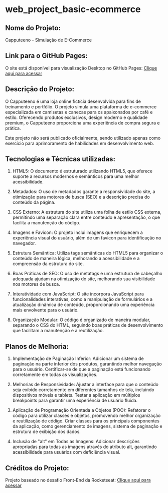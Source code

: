 # web_project_basic-ecommerce

## Nome do Projeto:

Capputeeno - Simulação de E-Commerce

## Link para o GitHub Pages:

O site está disponível para visualização Desktop no GitHub Pages: [Clique aqui para acessar](https://jlcambraia.github.io/web_project_basic-ecommerce)

## Descrição do Projeto:

O Capputeeno é uma loja online fictícia desenvolvida para fins de treinamento e portfólio. O projeto simula uma plataforma de e-commerce especializada em camisetas e canecas para os apaixonados por café e estilo. Oferecendo produtos exclusivos, design moderno e qualidade premium, o Capputeeno proporciona uma experiência de compra segura e prática.

Este projeto não será publicado oficialmente, sendo utilizado apenas como exercício para aprimoramento de habilidades em desenvolvimento web.

## Tecnologias e Técnicas utilizadas:

1. HTML5: O documento é estruturado utilizando HTML5, que oferece suporte a recursos modernos e semânticos para uma melhor acessibilidade.

2. Metadados: O uso de metadados garante a responsividade do site, a otimização para motores de busca (SEO) e a descrição precisa do conteúdo da página.

3. CSS Externo: A estrutura do site utiliza uma folha de estilo CSS externa, permitindo uma separação clara entre conteúdo e apresentação, o que facilita a manutenção do código.

4. Imagens e Favicon: O projeto inclui imagens que enriquecem a experiência visual do usuário, além de um favicon para identificação no navegador.

5. Estrutura Semântica: Utiliza tags semânticas do HTML5 para organizar o conteúdo de maneira lógica, melhorando a acessibilidade e a compreensão da estrutura do site.

6. Boas Práticas de SEO: O uso de metatags e uma estrutura de cabeçalho adequada ajudam na otimização do site, melhorando sua visibilidade nos motores de busca.

7. Interatividade com JavaScript: O site incorpora JavaScript para funcionalidades interativas, como a manipulação de formulários e a atualização dinâmica de conteúdo, proporcionando uma experiência mais envolvente para o usuário.

8. Organização Modular: O código é organizado de maneira modular, separando o CSS do HTML, seguindo boas práticas de desenvolvimento que facilitam a manutenção e a reutilização.

## Planos de Melhoria:

1. Implementação de Paginação Inferior: Adicionar um sistema de paginação na parte inferior dos produtos, garantindo melhor navegação para o usuário. Certificar-se de que a paginação está funcionando corretamente em todas as visualizações.

2. Melhorias de Responsividade: Ajustar a interface para que o conteúdo seja exibido corretamente em diferentes tamanhos de tela, incluindo dispositivos móveis e tablets. Testar a aplicação em múltiplos breakpoints para garantir uma experiência de usuário fluida.

3. Aplicação de Programação Orientada a Objetos (POO): Refatorar o código para utilizar classes e objetos, promovendo melhor organização e reutilização de código. Criar classes para os principais componentes da aplicação, como gerenciamento de imagens, sistema de paginação e estrutura de exibição dos dados.

4. Inclusão de "alt" em Todas as Imagens: Adicionar descrições apropriadas para todas as imagens através do atributo alt, garantindo acessibilidade para usuários com deficiência visual.

## Créditos do Projeto:

Projeto baseado no desafio Front-End da Rocketseat: [Clique aqui para acessar](https://github.com/Rocketseat/frontend-challenge)

